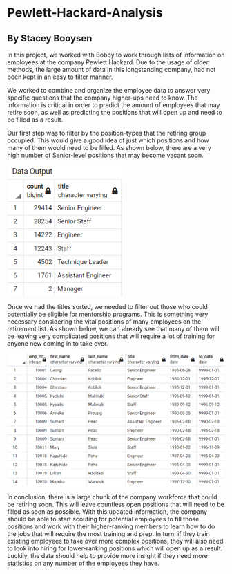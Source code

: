 # Pewlett-Hackard-Analysis
## By Stacey Booysen

In this project, we worked with Bobby to work through lists of information on employees at the company Pewlett Hackard. Due to the usage of older methods, the large amount of data in this longstanding company, had not been kept in an easy to filter manner. 

We worked to combine and organize the employee data to answer very specific questions that the company higher-ups need to know. The information is critical in order to predict the amount of employees that may retire soon, as well as predicting the positions that will open up and need to be filled as a result.

Our first step was to filter by the position-types that the retiring group occupied. This would give a good idea of just which positions and how many of them would need to be filled. As shown below, there are a very high number of Senior-level positions that may become vacant soon.

![alt text](https://github.com/sbooysen/Pewlett-Hackard-Analysis/blob/main/Analysis%20Project%20Folder/Pewlett-Hackard-Analysis/Data/Titles%20by%20number.png)

Once we had the titles sorted, we needed to filter out those who could potentially be eligible for mentorship programs. This is something very necessary considering the vital positions of many employees on the retirement list. As shown below, we can already see that many of them will be leaving very complicated positions that will require a lot of training for anyone new coming in to take over.
 
![alt text](https://github.com/sbooysen/Pewlett-Hackard-Analysis/blob/main/Analysis%20Project%20Folder/Pewlett-Hackard-Analysis/Data/Retiring%20List.png)

In conclusion, there is a large chunk of the company workforce that could be retiring soon. This will leave countless open positions that will need to be filled as soon as possible. With this updated information, the company should be able to start scouting for potential employees to fill those positions and work with their higher-ranking members to learn how to do the jobs that will require the most training and prep. In turn, if they train existing employees to take over more complex positions, they will also need to look into hiring for lower-ranking positions which will open up as a result. Luckily, the data should help to provide more insight if they need more statistics on any number of the employees they have.

